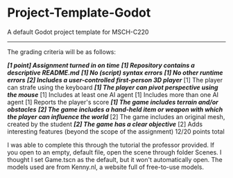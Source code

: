 # Project-Template-Godot
A default Godot project template for MSCH-C220

---

The grading criteria will be as follows:

***[1 point] Assignment turned in on time***
***[1] Repository contains a descriptive README.md***
***[1] No (script) syntax errors***
***[1] No other runtime errors***
***[2] Includes a user-controlled first-person 3D player***
[1] The player can strafe using the keyboard
***[1] The player can pivot perspective using the mouse***
[1] Includes at least one AI agent
[1] Includes more than one AI agent
[1] Reports the player's score
***[1] The game includes terrain and/or obstacles***
***[2] The game includes a hand-held item or weapon  with which the player can influence the world***
[2] The game includes an original mesh, created by the student
***[2] The game has a clear objective***
[2] Adds interesting features (beyond the scope of the assignment)
12/20 points total

I was able to complete this through the tutorial the professor provided. 
If you open to an empty, default file, open the scene through folder Scenes. I thought I set Game.tscn as the default, but it won't automatically open. 
The models used are from Kenny.nl, a website full of free-to-use models. 